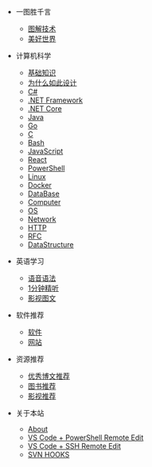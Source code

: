 - 一图胜千言
  - [图解技术](pic_tech.md)
  - [美好世界](pic_all.md)

- 计算机科学
  - [基础知识](cs_what.md)
  - [为什么如此设计](cs_why.md)
  - [C#](cs_csharp.md)
  - [.NET Framework](cs_dotnetfx.md)
  - [.NET Core](cs_dotnet.md)
  - [Java](cs_java.md)
  - [Go](cs_go.md)
  - [C](cs_clang.md)
  - [Bash](cs_bash.md)
  - [JavaScript](cs_js.md)
  - [React](cs_react.md)
  - [PowerShell](cs_ps.md)
  - [Linux](cs_linux.md)
  - [Docker](cs_docker.md)
  - [DataBase](cs_db.md)
  - [Computer](cs_computer.md)
  - [OS](cs_os.md)
  - [Network](cs_net.md)
  - [HTTP](cs_http.md)
  - [RFC](cs_rfc.md)
  - [DataStructure](cs_data.md)

- 英语学习
  - [语音语法](en_res.md)
  - [1分钟精听](en_1min.md)
  - [影视图文](en_media.md)

- 软件推荐
  - [软件](software.md)
  - [网站](site.md)

- 资源推荐
  - [优秀博文推荐](blog.md)
  - [图书推荐](book.md)
  - [影视推荐](video.md)

- 关于本站
  - [About](doc_about.md)
  - [VS Code + PowerShell Remote Edit](doc_vscode.md)
  - [VS Code + SSH Remote Edit](doc_vscodessh.md)
  - [SVN HOOKS](doc_svnhook.md)